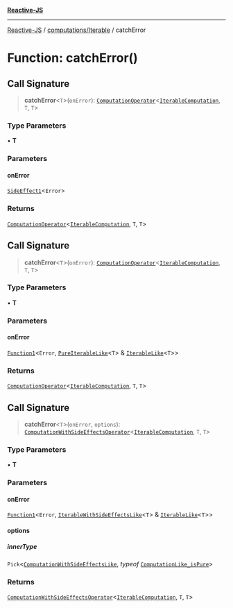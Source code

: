 [**Reactive-JS**](../../../README.md)

***

[Reactive-JS](../../../README.md) / [computations/Iterable](../README.md) / catchError

# Function: catchError()

## Call Signature

> **catchError**\<`T`\>(`onError`): [`ComputationOperator`](../../type-aliases/ComputationOperator.md)\<[`IterableComputation`](../interfaces/IterableComputation.md), `T`, `T`\>

### Type Parameters

• **T**

### Parameters

#### onError

[`SideEffect1`](../../../functions/type-aliases/SideEffect1.md)\<`Error`\>

### Returns

[`ComputationOperator`](../../type-aliases/ComputationOperator.md)\<[`IterableComputation`](../interfaces/IterableComputation.md), `T`, `T`\>

## Call Signature

> **catchError**\<`T`\>(`onError`): [`ComputationOperator`](../../type-aliases/ComputationOperator.md)\<[`IterableComputation`](../interfaces/IterableComputation.md), `T`, `T`\>

### Type Parameters

• **T**

### Parameters

#### onError

[`Function1`](../../../functions/type-aliases/Function1.md)\<`Error`, [`PureIterableLike`](../../interfaces/PureIterableLike.md)\<`T`\> & [`IterableLike`](../../interfaces/IterableLike.md)\<`T`\>\>

### Returns

[`ComputationOperator`](../../type-aliases/ComputationOperator.md)\<[`IterableComputation`](../interfaces/IterableComputation.md), `T`, `T`\>

## Call Signature

> **catchError**\<`T`\>(`onError`, `options`): [`ComputationWithSideEffectsOperator`](../../type-aliases/ComputationWithSideEffectsOperator.md)\<[`IterableComputation`](../interfaces/IterableComputation.md), `T`, `T`\>

### Type Parameters

• **T**

### Parameters

#### onError

[`Function1`](../../../functions/type-aliases/Function1.md)\<`Error`, [`IterableWithSideEffectsLike`](../../interfaces/IterableWithSideEffectsLike.md)\<`T`\> & [`IterableLike`](../../interfaces/IterableLike.md)\<`T`\>\>

#### options

##### innerType

`Pick`\<[`ComputationWithSideEffectsLike`](../../interfaces/ComputationWithSideEffectsLike.md), *typeof* [`ComputationLike_isPure`](../../variables/ComputationLike_isPure.md)\>

### Returns

[`ComputationWithSideEffectsOperator`](../../type-aliases/ComputationWithSideEffectsOperator.md)\<[`IterableComputation`](../interfaces/IterableComputation.md), `T`, `T`\>
